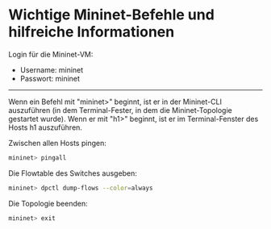 # Wichtige Mininet-Befehle und hilfreiche Informationen

Login für die Mininet-VM:  
- Username: mininet
- Passwort: mininet  
---


Wenn ein Befehl mit "mininet>" beginnt, ist er in der Mininet-CLI auszuführen (in dem Terminal-Fester, in dem die Mininet-Topologie gestartet wurde). Wenn er mit "h1>" beginnt, ist er im Terminal-Fenster des Hosts h1 auszuführen.

Zwischen allen Hosts pingen:
```bash
mininet> pingall
```

Die Flowtable des Switches ausgeben:
```bash
mininet> dpctl dump-flows --color=always
```

Die Topologie beenden:
```bash
mininet> exit
```

